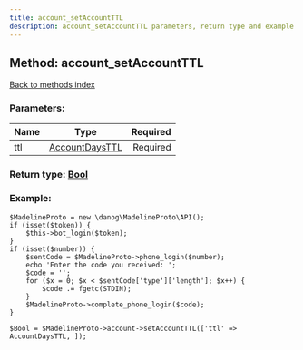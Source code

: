 ```yaml
---
title: account_setAccountTTL
description: account_setAccountTTL parameters, return type and example
---
```

## Method: account\_setAccountTTL  
[Back to methods index](index.md)


### Parameters:

| Name     |    Type       | Required |
|----------|:-------------:|---------:|
|ttl|[AccountDaysTTL](../types/AccountDaysTTL.md) | Required|


### Return type: [Bool](../types/Bool.md)

### Example:


```
$MadelineProto = new \danog\MadelineProto\API();
if (isset($token)) {
    $this->bot_login($token);
}
if (isset($number)) {
    $sentCode = $MadelineProto->phone_login($number);
    echo 'Enter the code you received: ';
    $code = '';
    for ($x = 0; $x < $sentCode['type']['length']; $x++) {
        $code .= fgetc(STDIN);
    }
    $MadelineProto->complete_phone_login($code);
}

$Bool = $MadelineProto->account->setAccountTTL(['ttl' => AccountDaysTTL, ]);
```